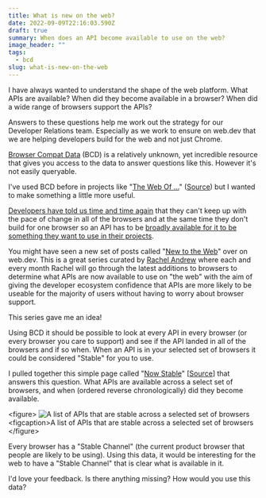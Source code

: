 ```yaml
---
title: What is new on the web?
date: 2022-09-09T22:16:03.590Z
draft: true
summary: When does an API become available to use on the web?
image_header: ""
tags:
  - bcd
slug: what-is-new-on-the-web
---
```

I﻿ have always w﻿anted to understand the shape of the web platform. What APIs are available? When did they become available in a browser? When did a wide range of browsers support the APIs?

A﻿nswers to these questions help me work out the strategy for our Developer Relations team. Especially as we work to ensure on web.dev that we are helping developers build for the web and not just Chrome.

[Browser Compat Data](https://paul.kinlan.me/bcd-a-hidden-web-compat-gem/) (BCD) is a﻿ relatively unknown, yet incredible resource that gives you access to the data to answer questions like this. However it's not easily queryable.

I﻿'ve used BCD before in projects like "[The Web Of ...](https://the-web-of.glitch.me/)" ([Source](https://github.com/PaulKinlan/the-web-of)) but I wanted to make something a little more useful.

[D﻿evelopers have told us time and time again](https://paul.kinlan.me/top-web-developer-pain-points-in-2021/) that they can't keep up with the pace of change in all of the browsers and at the same time they don't build for one browser so an API has to be [broadly available for it to be something they want to use in their projects](https://paul.kinlan.me/thinking-about-developer-satisfaction-and-web-developers/).

Y﻿ou might have seen a new set of posts called "[New to the Web](https://web.dev/tags/new-to-the-web/)" over on web.dev. T﻿his is a great series curated by [Rachel Andrew](https://rachelandrew.co.uk/) w﻿here each and every month Rachel w﻿ill go through the latest additions to browsers to determine what APIs are now available to use on "the web" with the aim of giving the developer ecosystem confidence that APIs are more likely to be useable for the majority of users without having to worry about browser support.

T﻿his series gave me an idea!

U﻿sing BCD it should be possible to look at every API in every browser (or every browser you care to support) and see if the API landed in all of the browsers and if so when. When an API is in your selected set of browsers it could be considered "Stable" for you to use.  

I﻿ pulled together this simple page called "[Now Stable](https://time-to-stable.deno.dev/when-stable?browser-chrome=on&browser-safari=on&feature-api=on&feature-css=on&feature-html=on&feature-javascript=on)" [[Source](https://github.com/PaulKinlan/time-to-stable)] that answers this question. What APIs are available across a select set of browsers, and when (ordered reverse chronologically) did they become available.

<﻿figure>
![A list of APIs that are stable across a selected set of browsers](/images/screen-shot-2022-09-09-at-23.36.34.png)
<﻿figcaption>A list of APIs that are stable across a selected set of browsers</figcaption>
<﻿/figure>

E﻿very browser has a "Stable Channel" (the current product browser that people are likely to be using). Using this data, it would be interesting for the web to have a "Stable Channel" that is clear what is available in it.

I﻿'d love your feedback. Is there anything missing? How would you use this data?